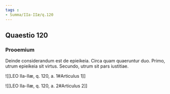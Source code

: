 ```yaml
---
tags : 
- Summa/IIa-IIæ/q.120
---
```


## Quaestio 120

### Prooemium

Deinde considerandum est de epieikeia. Circa quam quaeruntur duo. Primo, utrum epieikeia sit virtus. Secundo, utrum sit pars iustitiae.

![[LEO IIa-IIæ, q. 120, a. 1#Articulus 1]]

![[LEO IIa-IIæ, q. 120, a. 2#Articulus 2]]

